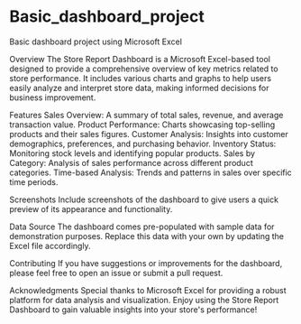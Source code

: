 # Basic_dashboard_project
Basic dashboard project using Microsoft Excel 

Overview
The Store Report Dashboard is a Microsoft Excel-based tool designed to provide a comprehensive overview of key metrics related to store performance. It includes various charts and graphs to help users easily analyze and interpret store data, making informed decisions for business improvement.

Features
Sales Overview: A summary of total sales, revenue, and average transaction value.
Product Performance: Charts showcasing top-selling products and their sales figures.
Customer Analysis: Insights into customer demographics, preferences, and purchasing behavior.
Inventory Status: Monitoring stock levels and identifying popular products.
Sales by Category: Analysis of sales performance across different product categories.
Time-based Analysis: Trends and patterns in sales over specific time periods.

Screenshots
Include screenshots of the dashboard to give users a quick preview of its appearance and functionality.

Data Source
The dashboard comes pre-populated with sample data for demonstration purposes. Replace this data with your own by updating the Excel file accordingly.

Contributing
If you have suggestions or improvements for the dashboard, please feel free to open an issue or submit a pull request.

Acknowledgments
Special thanks to Microsoft Excel for providing a robust platform for data analysis and visualization.
Enjoy using the Store Report Dashboard to gain valuable insights into your store's performance!
